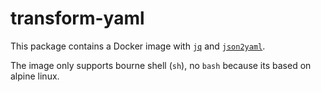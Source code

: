 # transform-yaml

This package contains a Docker image with [`jq`](https://github.com/stedolan/jq) and [`json2yaml`](https://github.com/drbild/json2yaml).

The image only supports bourne shell (`sh`), no `bash` because its based on alpine linux.
